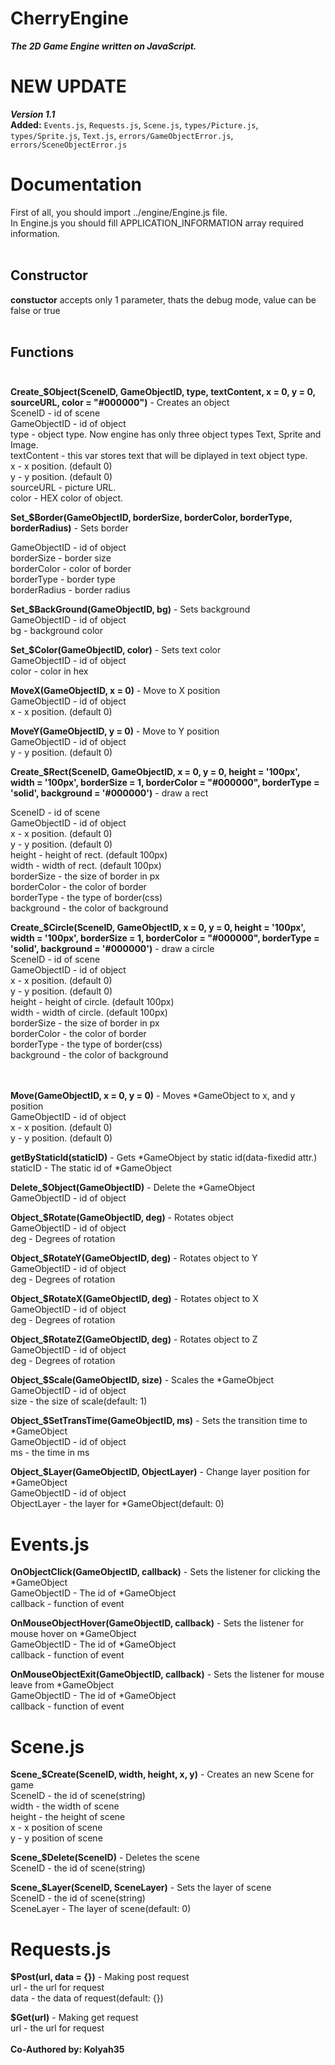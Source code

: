 # CherryEngine
***The 2D Game Engine written on JavaScript.***

# NEW UPDATE<br>
***Version 1.1***<br>
**Added:** `Events.js`, `Requests.js`, `Scene.js`, `types/Picture.js`, `types/Sprite.js`, `Text.js`, `errors/GameObjectError.js`, `errors/SceneObjectError.js`

# Documentation<br>
First of all, you should import ../engine/Engine.js file.<br>
In Engine.js you should fill APPLICATION_INFORMATION array required information.<br><br>
## Constructor<br>
**constuctor** accepts only 1 parameter, thats the debug mode, value can be false or true<br><br>
## Functions <br><br>
**Create_$Object(SceneID, GameObjectID, type, textContent, x = 0, y = 0, sourceURL, color = "#000000")** - Creates an object<br>
SceneID - id of scene<br>
GameObjectID - id of object<br>
type - object type. Now engine has only three object types Text, Sprite and Image.<br>
textContent - this var stores text that will be diplayed in text object type.<br>
x - x position. (default 0)<br>
y - y position. (default 0)<br>
sourceURL - picture URL.<br>
color - HEX color of object.

**Set_$Border(GameObjectID, borderSize, borderColor, borderType, borderRadius)** - Sets border<br>

GameObjectID - id of object<br>
borderSize - border size<br>
borderColor - color of border<br>
borderType - border type<br>
borderRadius - border radius

**Set_$BackGround(GameObjectID, bg)** - Sets background<br>
GameObjectID - id of object<br>
bg - background color

**Set_$Color(GameObjectID, color)** - Sets text color<br>
GameObjectID - id of object<br>
color - color in hex

**MoveX(GameObjectID, x = 0)** - Move to X position<br>
GameObjectID - id of object<br>
x - x position. (default 0)

**MoveY(GameObjectID, y = 0)** - Move to Y position<br>
GameObjectID - id of object<br>
y - y position. (default 0)

**Create_$Rect(SceneID, GameObjectID, x = 0, y = 0, height = '100px', width = '100px', borderSize = 1, borderColor = "#000000", borderType = 'solid', background = '#000000')** - draw a rect<br>

SceneID - id of scene<br>
GameObjectID - id of object<br>
x - x position. (default 0)<br>
y - y position. (default 0)<br>
height - height of rect. (default 100px)<br>
width - width of rect. (default 100px)<br>
borderSize - the size of border in px<br>
borderColor - the color of border<br>
borderType - the type of border(css)<br>
background - the color of background

**Create_$Circle(SceneID, GameObjectID, x = 0, y = 0, height = '100px', width = '100px', borderSize = 1, borderColor = "#000000", borderType = 'solid', background = '#000000')** - draw a circle<br>
SceneID - id of scene<br>
GameObjectID - id of object<br>
x - x position. (default 0)<br>
y - y position. (default 0)<br>
height - height of circle. (default 100px)<br>
width - width of circle. (default 100px)<br>
borderSize - the size of border in px<br>
borderColor - the color of border<br>
borderType - the type of border(css)<br>
background - the color of background<br><br><br>

**Move(GameObjectID, x = 0, y = 0)** - Moves \*GameObject to x, and y position<br>
GameObjectID - id of object<br>
x - x position. (default 0)<br>
y - y position. (default 0)

**getByStaticId(staticID)** - Gets \*GameObject by static id(data-fixedid attr.)<br>
staticID - The static id of \*GameObject

**Delete_$Object(GameObjectID)** - Delete the \*GameObject<br>
GameObjectID - id of object

**Object_$Rotate(GameObjectID, deg)** - Rotates object<br>
GameObjectID - id of object<br>
deg - Degrees of rotation

**Object_$RotateY(GameObjectID, deg)** - Rotates object to Y<br>
GameObjectID - id of object<br>
deg - Degrees of rotation

**Object_$RotateX(GameObjectID, deg)** - Rotates object to X<br>
GameObjectID - id of object<br>
deg - Degrees of rotation

**Object_$RotateZ(GameObjectID, deg)** - Rotates object to Z<br>
GameObjectID - id of object<br>
deg - Degrees of rotation

**Object_$Scale(GameObjectID, size)** - Scales the \*GameObject<br>
GameObjectID - id of object<br>
size - the size of scale(default: 1)

**Object_$SetTransTime(GameObjectID, ms)** - Sets the transition time to \*GameObject<br>
GameObjectID - id of object<br>
ms - the time in ms

**Object_$Layer(GameObjectID, ObjectLayer)** - Change layer position for \*GameObject<br>
GameObjectID - id of object<br>
ObjectLayer - the layer for \*GameObject(default: 0)

# Events.js
**OnObjectClick(GameObjectID, callback)** - Sets the listener for clicking the \*GameObject<br>
GameObjectID - The id of \*GameObject<br>
callback - function of event

**OnMouseObjectHover(GameObjectID, callback)** - Sets the listener for mouse hover on  \*GameObject<br>
GameObjectID - The id of \*GameObject<br>
callback - function of event

**OnMouseObjectExit(GameObjectID, callback)** - Sets the listener for mouse leave from \*GameObject<br>
GameObjectID - The id of \*GameObject<br>
callback - function of event

# Scene.js
**Scene_$Create(SceneID, width, height, x, y)** - Creates an new Scene for game<br>
SceneID - the id of scene(string)<br>
width - the width of scene<br>
height - the height of scene<br>
x - x position of scene<br>
y - y position of scene

**Scene_$Delete(SceneID)**  - Deletes the scene<br>
SceneID - the id of scene(string)

**Scene_$Layer(SceneID, SceneLayer)** - Sets the layer of scene<br>
SceneID - the id of scene(string)<br>
SceneLayer - The layer of scene(default: 0)

# Requests.js
**$Post(url, data = {})** - Making post request<br>
url - the url for request<br>
data - the data of request(default: {})

**$Get(url)** - Making get request<br>
url - the url for request<br>
<br>
**Co-Authored by: Kolyah35**
